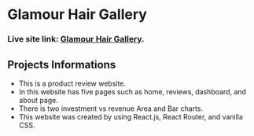 # Glamour Hair Gallery

### Live site link: [Glamour Hair Gallery](https://clever-tiramisu-cb49a8.netlify.app/).

## Projects Informations
 
 * This is a product review website.
 * In this website has five pages such as home, reviews, dashboard, and about page.
 * There is two investment vs revenue Area and Bar charts.
 * This website was created by using React.js, React Router, and vanilla CSS.
 